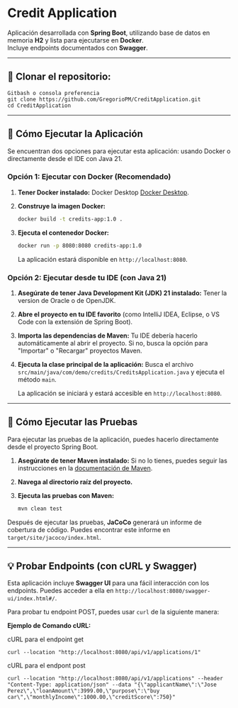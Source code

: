 # Credit Application

Aplicación desarrollada con **Spring Boot**, utilizando base de datos en memoria **H2** y lista para ejecutarse en **Docker**.  
Incluye endpoints documentados con **Swagger**.

---


## 🚀 Clonar el repositorio:
    Gitbash o consola preferencia
    git clone https://github.com/GregorioPM/CreditApplication.git
    cd CreditApplication
    
---
## 🚀 Cómo Ejecutar la Aplicación

Se encuentran dos opciones para ejecutar esta aplicación: usando Docker o directamente desde el IDE con Java 21.

### Opción 1: Ejecutar con Docker (Recomendado)

1.  **Tener Docker instalado:** Docker Desktop [Docker Desktop](https://www.docker.com/products/docker-desktop/).

2.  **Construye la imagen Docker:**
    ```bash
    docker build -t credits-app:1.0 .
    ```

3.  **Ejecuta el contenedor Docker:**
    ```bash
    docker run -p 8080:8080 credits-app:1.0
    ```
    La aplicación estará disponible en `http://localhost:8080`.

### Opción 2: Ejecutar desde tu IDE (con Java 21)

1.  **Asegúrate de tener Java Development Kit (JDK) 21 instalado:** Tener la version de Oracle o de OpenJDK.

2.  **Abre el proyecto en tu IDE favorito** (como IntelliJ IDEA, Eclipse, o VS Code con la extensión de Spring Boot).

3.  **Importa las dependencias de Maven:** Tu IDE debería hacerlo automáticamente al abrir el proyecto. Si no, busca la opción para "Importar" o "Recargar" proyectos Maven.

4.  **Ejecuta la clase principal de la aplicación:** Busca el archivo `src/main/java/com/demo/credits/CreditsApplication.java` y ejecuta el método `main`.

    La aplicación se iniciará y estará accesible en `http://localhost:8080`.

---

## 🧪 Cómo Ejecutar las Pruebas

Para ejecutar las pruebas de la aplicación, puedes hacerlo directamente desde el proyecto Spring Boot.

1.  **Asegúrate de tener Maven instalado:** Si no lo tienes, puedes seguir las instrucciones en la [documentación de Maven](https://maven.apache.org/install.html).

2.  **Navega al directorio raíz del proyecto.**

3.  **Ejecuta las pruebas con Maven:**
    ```bash
    mvn clean test
    ```
 Después de ejecutar las pruebas, **JaCoCo** generará un informe de cobertura de código. Puedes encontrar este informe en `target/site/jacoco/index.html`.

---

## 💡 Probar Endpoints (con cURL y Swagger)

Esta aplicación incluye **Swagger UI** para una fácil interacción con los endpoints. Puedes acceder a ella en `http://localhost:8080/swagger-ui/index.html#/`.

Para probar tu endpoint POST, puedes usar `curl` de la siguiente manera:

**Ejemplo de Comando cURL:**


cURL para el endpoint get
```
curl --location "http://localhost:8080/api/v1/applications/1"
```

cURL para el endpont post

```
curl --location "http://localhost:8080/api/v1/applications" --header "Content-Type: application/json" --data "{\"applicantName\":\"Jose Perez\",\"loanAmount\":3999.00,\"purpose\":\"buy car\",\"monthlyIncome\":1000.00,\"creditScore\":750}"
```
